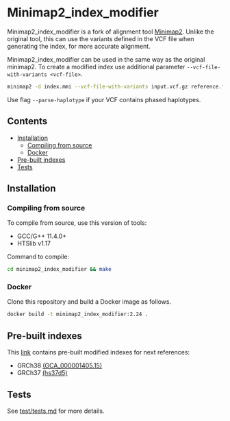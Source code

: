 Minimap2_index_modifier
=======================
Minimap2_index_modifier is a fork of alignment tool [Minimap2](https://github.com/lh3/minimap2).
Unlike the original tool, this can use the variants defined in the VCF file when generating the index, for more accurate alignment.


Minimap2_index_modifier can be used in the same way as the original minimap2. To create a modified index use additional parameter `--vcf-file-with-variants <vcf-file>`.
```bash
minimap2 -d index.mmi --vcf-file-with-variants input.vcf.gz reference.fasta
```

Use flag `--parse-haplotype` if your VCF contains phased haplotypes.

## Contents
* [Installation](#installation)
  * [Compiling from source](#compiling-from-source)
  * [Docker](#docker)
* [Pre-built indexes](#pre-built-indexes)
* [Tests](#tests)

## Installation
### Compiling from source
To compile from source, use this version of tools:

* GCC/G++ 11.4.0+
* HTSlib v1.17

Command to compile:
```bash
cd minimap2_index_modifier && make
```

### Docker
Clone this repository and build a Docker image as follows.
```bash
docker build -t minimap2_index_modifier:2.24 .
```

## Pre-built indexes
This [link](https://nextcloud.ispras.ru/index.php/s/wcb9PpZyr8Gb5CC) contains pre-built modified indexes for next references:
* GRCh38 [(GCA_000001405.15)](https://ftp-trace.ncbi.nlm.nih.gov/giab/ftp/release/references/GRCh38/)
* GRCh37 [(hs37d5)](https://ftp-trace.ncbi.nlm.nih.gov/giab/ftp/release/references/GRCh37/)

## Tests
See [test/tests.md](test/tests.md) for more details.

